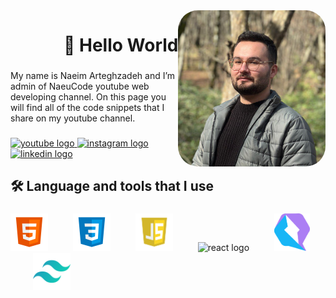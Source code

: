 <img align="right" height="250" style="border-radius:2rem " src="/assets/1.jpg" />

###

<h1 align="right">👋   Hello World</h1>

###

<p align="left">My name is Naeim Arteghzadeh and I’m admin of NaeuCode youtube web developing channel. On this page you will find all of the code snippets that I share on my youtube channel.</p>

###

<div align="left">
  <a href="https://www.youtube.com/channel/UCqvKvkIY8peLjoLh2LpPyAQ" target="_blank">
    <img src="https://img.shields.io/static/v1?message=Youtube&logo=youtube&label=&color=FF0000&logoColor=white&labelColor=&style=for-the-badge" height="32" alt="youtube logo"  />
  </a>
  <a href="https://www.instagram.com/naeucode/" target="_blank">
    <img src="https://img.shields.io/static/v1?message=Instagram&logo=instagram&label=&color=E4405F&logoColor=white&labelColor=&style=for-the-badge" height="32" alt="instagram logo"  />
  </a>
  <a href="https://www.linkedin.com/Naeimart" target="_blank">
    <img src="https://img.shields.io/static/v1?message=LinkedIn&logo=linkedin&label=&color=0077B5&logoColor=white&labelColor=&style=for-the-badge" height="32" alt="linkedin logo"  />
  </a>
</div>

###

<h2 align="left">🛠 Language and tools that I use</h2>

###

<div align="left">
  <img src="/assets/s1.png" height="60" alt="html5 logo"  />
  <img width="32" />
  <img src="/assets/s2.png" height="60" alt="css3 logo"  />
  <img width="32" />
  <img src="/assets/s3.png" height="60" alt="javascript logo"  />
  <img width="32" />
  <img src="https://cdn.jsdelivr.net/gh/devicons/devicon/icons/react/react-original.svg" height="60" alt="react logo"  />
  <img width="32" />
  <img src="/assets/qwik.png" height="60" alt="Qwik logo"  />
  <img width="32" />
  <img src="/assets/tailwindcss-icon.svg" height="60" alt="tailwindcss logo"  />
</div>

###
